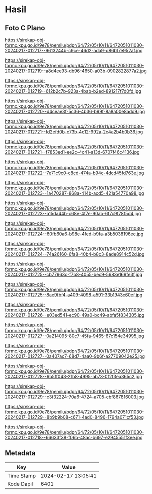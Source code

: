 # Hasil

## Foto C Plano

https://sirekap-obj-formc.kpu.go.id/9e78/pemilu/pdpr/64/72/05/10/11/6472051011030-20240217-012717--9613244b-c9ce-46d2-ada9-d86b17e952af.jpg

https://sirekap-obj-formc.kpu.go.id/9e78/pemilu/pdpr/64/72/05/10/11/6472051011030-20240217-012719--a8d4ee93-db96-4650-a03b-0902822877a2.jpg

https://sirekap-obj-formc.kpu.go.id/9e78/pemilu/pdpr/64/72/05/10/11/6472051011030-20240217-012719--612b2c7b-923a-4bab-b2ed-891217f7d0fd.jpg

https://sirekap-obj-formc.kpu.go.id/9e78/pemilu/pdpr/64/72/05/10/11/6472051011030-20240217-012720--d4ceae3f-5c36-4b36-b99f-8a8a00e8add9.jpg

https://sirekap-obj-formc.kpu.go.id/9e78/pemilu/pdpr/64/72/05/10/11/6472051011030-20240217-012721--fd2efd0b-c73b-4c12-992a-2c4a2b4b0b36.jpg

https://sirekap-obj-formc.kpu.go.id/9e78/pemilu/pdpr/64/72/05/10/11/6472051011030-20240217-012721--f7853ed1-ee2c-4c41-a13d-6707f46c4136.jpg

https://sirekap-obj-formc.kpu.go.id/9e78/pemilu/pdpr/64/72/05/10/11/6472051011030-20240217-012722--7e71c9c0-c8cd-474a-b94c-4dcd45fd763e.jpg

https://sirekap-obj-formc.kpu.go.id/9e78/pemilu/pdpr/64/72/05/10/11/6472051011030-20240217-012723--1a470287-868a-414b-acd5-421a54770a98.jpg

https://sirekap-obj-formc.kpu.go.id/9e78/pemilu/pdpr/64/72/05/10/11/6472051011030-20240217-012723--a15da44b-c68e-4f7e-90ab-6f7c9f78f5d4.jpg

https://sirekap-obj-formc.kpu.go.id/9e78/pemilu/pdpr/64/72/05/10/11/6472051011030-20240217-012724--60fb60a6-b98e-4fed-b9fa-a3b5038196ec.jpg

https://sirekap-obj-formc.kpu.go.id/9e78/pemilu/pdpr/64/72/05/10/11/6472051011030-20240217-012724--74a26160-6fa8-40b4-b8c3-8ade8914c52d.jpg

https://sirekap-obj-formc.kpu.go.id/9e78/pemilu/pdpr/64/72/05/10/11/6472051011030-20240217-012725--cb77963c-f7b8-4055-bec9-5683e169fe3f.jpg

https://sirekap-obj-formc.kpu.go.id/9e78/pemilu/pdpr/64/72/05/10/11/6472051011030-20240217-012725--8ae9fbf4-a409-4098-a591-33b1943c60ef.jpg

https://sirekap-obj-formc.kpu.go.id/9e78/pemilu/pdpr/64/72/05/10/11/6472051011030-20240217-012726--e03ed541-ec90-49a0-bc49-abfa5f834305.jpg

https://sirekap-obj-formc.kpu.go.id/9e78/pemilu/pdpr/64/72/05/10/11/6472051011030-20240217-012727--0a214095-80c7-45fa-9465-67c154e34995.jpg

https://sirekap-obj-formc.kpu.go.id/9e78/pemilu/pdpr/64/72/05/10/11/6472051011030-20240217-012727--0a407ac7-68d7-4aa0-9b6f-a27709042e25.jpg

https://sirekap-obj-formc.kpu.go.id/9e78/pemilu/pdpr/64/72/05/10/11/6472051011030-20240217-012728--6b5ff043-21b8-4995-ab73-0f2f3ea365c2.jpg

https://sirekap-obj-formc.kpu.go.id/9e78/pemilu/pdpr/64/72/05/10/11/6472051011030-20240217-012729--c3f32224-70a6-4724-a705-cbf867816003.jpg

https://sirekap-obj-formc.kpu.go.id/9e78/pemilu/pdpr/64/72/05/10/11/6472051011030-20240217-012729--8b9b9b08-c671-4ad0-8496-1794a071cf53.jpg

https://sirekap-obj-formc.kpu.go.id/9e78/pemilu/pdpr/64/72/05/10/11/6472051011030-20240217-012718--66633f38-f06b-48ac-b697-e2945551f3ee.jpg


## Metadata

| Key        | Value               |
| ---------- | ------------------- |
| Time Stamp | 2024-02-17 13:05:41 |
| Kode Dapil | 6401                |



